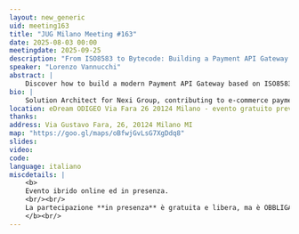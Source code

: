 ```yaml
---
layout: new_generic
uid: meeting163
title: "JUG Milano Meeting #163"
date: 2025-08-03 00:00
meetingdate: 2025-09-25
description: "From ISO8583 to Bytecode: Building a Payment API Gateway with Quarkus"
speaker: "Lorenzo Vannucchi"
abstract: |
    Discover how to build a modern Payment API Gateway based on ISO8583 using Quarkus and Gizmo, with bytecode generation that eliminates runtime reflection and boosts performance. Through a declarative approach powered by custom annotations, you’ll learn how to increase code transparency and simplify interactions with the ISO8583 protocol. In this talk, we’ll explore the main challenges of imperative programming applied to this standard and demonstrate a modern solution that combines clarity with high efficiency. Through practical demos, find out how to use the Quarkus framework to build an authorization gateway and integrate Gizmo for compile-time bytecode generation.
bio: |
    Solution Architect for Nexi Group, contributing to e-commerce payment architectures by developing and integrating payment gateways for markets including Greece, Central Europe, and Croatia. Passionate about Java, Quarkus, and exploring Speech Act Theory for chatbot design, with a broader interest in AI applications for financial forecasting.
location: eDream ODIGEO Via Fara 26 20124 Milano - evento gratuito previa registrazione OBBLIGATORIA (vedi dettagli)
thanks:  
address: Via Gustavo Fara, 26, 20124 Milano MI
map: "https://goo.gl/maps/oBfwjGvLsG7XgDdq8"
slides: 
video: 
code:
language: italiano
miscdetails: |
    <b>
    Evento ibrido online ed in presenza.
    <br/><br/>
    La partecipazione **in presenza** è gratuita e libera, ma è OBBLIGATORIA la registrazione su EventBrite. A breve sara' disponibile il link per farlo.
    </b><br/>
---
```

